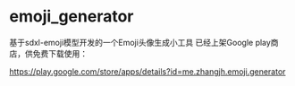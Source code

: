 # emoji_generator

基于sdxl-emoji模型开发的一个Emoji头像生成小工具
已经上架Google play商店，供免费下载使用：

https://play.google.com/store/apps/details?id=me.zhangjh.emoji.generator
